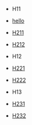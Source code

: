 - H11
 - [hello]()
 - [H211](/H211)
 - [H212](/H212)

- H12
 - [H221](/H221)
 - [H222](/H222)

- H13
 - [H231](/H231)
 - [H232](/H232)


